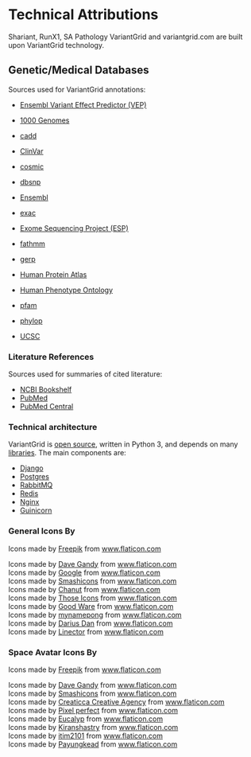 # Technical Attributions

Shariant, RunX1, SA Pathology VariantGrid and variantgrid.com are built upon VariantGrid technology.

## Genetic/Medical Databases

Sources used for VariantGrid annotations:

* <a href="https://www.ensembl.org/vep">Ensembl Variant Effect Predictor (VEP)</a>

* <a href="http://www.internationalgenome.org/">1000 Genomes</a>
* <a href="http://cadd.gs.washington.edu/home">cadd</a>
* <a href="https://www.ncbi.nlm.nih.gov/clinvar/">ClinVar</a>
* <a href="https://cancer.sanger.ac.uk/cosmic">cosmic</a>
* <a href="https://www.ncbi.nlm.nih.gov/SNP/">dbsnp</a>
* <a href="https://asia.ensembl.org/index.html">Ensembl</a>
* <a href="http://exac.broadinstitute.org/">exac</a>
* <a href="https://evs.gs.washington.edu/">Exome Sequencing Project (ESP)</a>
* <a href="http://fathmm.biocompute.org.uk/">fathmm</a>
* <a href="http://mendel.stanford.edu/SidowLab/downloads/gerp/">gerp</a>
* <a href="https://www.proteinatlas.org/">Human Protein Atlas</a>
* <a href="https://hpo.jax.org/">Human Phenotype Ontology</a>
* <a href="https://pfam.xfam.org/">pfam</a>
* <a href="https://ionreporter.thermofisher.com/ionreporter/help/GUID-03D1F68A-E646-4B49-AD59-AF2F51874BD2.html">phylop</a>
* <a href="https://genome.ucsc.edu/">UCSC</a>

### Literature References

Sources used for summaries of cited literature:

* <a href="https://www.ncbi.nlm.nih.gov/books/">NCBI Bookshelf</a>
* <a href="https://www.ncbi.nlm.nih.gov/pubmed/">PubMed</a>
* <a href="https://www.ncbi.nlm.nih.gov/pmc/">PubMed Central</a>

### Technical architecture 

VariantGrid is <a href="https://github.com/SACGF/variantgrid">open source</a>, written in Python 3, and depends on many <a href="https://github.com/SACGF/variantgrid/blob/master/requirements.txt">libraries</a>. The main components are:

* <a href="https://www.djangoproject.com/">Django</a>
* <a href="https://www.postgresql.org/">Postgres</a>
* <a href="https://www.rabbitmq.com/">RabbitMQ</a>
* <a href="https://redis.io/">Redis</a>
* <a href="https://www.nginx.com/">Nginx</a>
* <a href="https://gunicorn.org/">Guinicorn</a>

### General Icons By

Icons made by <a href="https://www.flaticon.com/authors/freepik" title="Freepik">Freepik</a> from <a href="https://www.flaticon.com/"     title="Flaticon">www.flaticon.com</a></div><div>Icons made by <a href="https://www.flaticon.com/authors/dave-gandy" title="Dave Gandy">Dave Gandy</a> from <a href="https://www.flaticon.com/"     title="Flaticon">www.flaticon.com</a></div><div>Icons made by <a href="https://www.flaticon.com/authors/google" title="Google">Google</a> from <a href="https://www.flaticon.com/"     title="Flaticon">www.flaticon.com</a></div><div>Icons made by <a href="https://www.flaticon.com/authors/smashicons" title="Smashicons">Smashicons</a> from <a href="https://www.flaticon.com/"     title="Flaticon">www.flaticon.com</a></div><div>Icons made by <a href="https://www.flaticon.com/authors/chanut" title="Chanut">Chanut</a> from <a href="https://www.flaticon.com/"     title="Flaticon">www.flaticon.com</a></div><div>Icons made by <a href="https://www.flaticon.com/authors/those-icons" title="Those Icons">Those Icons</a> from <a href="https://www.flaticon.com/"     title="Flaticon">www.flaticon.com</a></div><div>Icons made by <a href="https://www.flaticon.com/authors/good-ware" title="Good Ware">Good Ware</a> from <a href="https://www.flaticon.com/"     title="Flaticon">www.flaticon.com</a></div><div>Icons made by <a href="https://www.flaticon.com/authors/mynamepong" title="mynamepong">mynamepong</a> from <a href="https://www.flaticon.com/"     title="Flaticon">www.flaticon.com</a></div><div>Icons made by <a href="https://www.flaticon.com/authors/darius-dan" title="Darius Dan">Darius Dan</a> from <a href="https://www.flaticon.com/"     title="Flaticon">www.flaticon.com</a></div><div>Icons made by <a href="https://www.flaticon.com/authors/linector" title="Linector">Linector</a> from <a href="https://www.flaticon.com/"     title="Flaticon">www.flaticon.com</a>

### Space Avatar Icons By

Icons made by <a href="https://www.flaticon.com/authors/freepik" title="Freepik">Freepik</a> from <a href="https://www.flaticon.com/"     title="Flaticon">www.flaticon.com</a></div><div>Icons made by <a href="https://www.flaticon.com/authors/dave-gandy" title="Dave Gandy">Dave Gandy</a> from <a href="https://www.flaticon.com/"     title="Flaticon">www.flaticon.com</a></div><div>Icons made by <a href="https://www.flaticon.com/authors/smashicons" title="Smashicons">Smashicons</a> from <a href="https://www.flaticon.com/"     title="Flaticon">www.flaticon.com</a></div><div>Icons made by <a href="https://www.flaticon.com/authors/creaticca-creative-agency" title="Creaticca Creative Agency">Creaticca Creative Agency</a> from <a href="https://www.flaticon.com/"     title="Flaticon">www.flaticon.com</a></div><div>Icons made by <a href="https://www.flaticon.com/authors/pixel-perfect" title="Pixel perfect">Pixel perfect</a> from <a href="https://www.flaticon.com/"     title="Flaticon">www.flaticon.com</a></div><div>Icons made by <a href="https://www.flaticon.com/authors/eucalyp" title="Eucalyp">Eucalyp</a> from <a href="https://www.flaticon.com/"     title="Flaticon">www.flaticon.com</a></div><div>Icons made by <a href="https://www.flaticon.com/authors/kiranshastry" title="Kiranshastry">Kiranshastry</a> from <a href="https://www.flaticon.com/"     title="Flaticon">www.flaticon.com</a></div><div>Icons made by <a href="https://www.flaticon.com/authors/itim2101" title="itim2101">itim2101</a> from <a href="https://www.flaticon.com/"     title="Flaticon">www.flaticon.com</a></div><div>Icons made by <a href="https://www.flaticon.com/authors/payungkead" title="Payungkead">Payungkead</a> from <a href="https://www.flaticon.com/" title="Flaticon">www.flaticon.com</a>